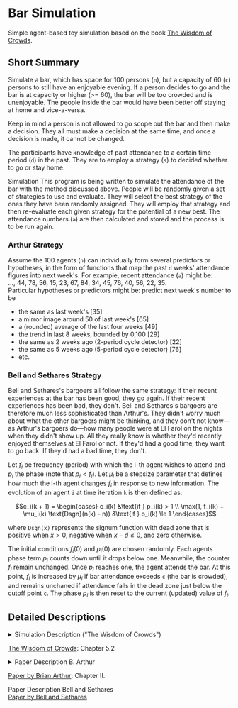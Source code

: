 # Bar Simulation

Simple agent-based toy simulation based on the book [The Wisdom of Crowds]([https://en.wikipedia.org/wiki/The_Wisdom_of_Crowds).

## Short Summary

Simulate a bar, which has space for 100 persons (`n`), but a capacity of 60 (`c`) persons to still have an enjoyable evening. If a person decides to go and the bar is at capacity or higher (>= 60), the bar will be too crowded and is unenjoyable.
The people inside the bar would have been better off staying at home and vice-a-versa.

Keep in mind a person is not allowed to go scope out the bar and then make a decision. They all must make a decision at the same time, and once a decision is made, it cannot be changed.

The participants have knowledge of past attendance to a certain time period (`d`) in the past. They are to employ a strategy (`s`) to decided whether to go or stay home.

Simulation This program is being written to simulate the attendance of the bar with the method discussed above. People will be randomly given a set of strategies to use and evaluate. They will select the best strategy of the ones they have been randomly assigned. They will employ that strategy and then re-evaluate each given strategy for the potential of a new best. The attendance numbers (`a`) are then calculated and stored and the process is to be run again.

### Arthur Strategy

Assume the 100 agents (`n`) can individually form several predictors or hypotheses, in the form of functions that map the past `d`  weeks' attendance figures into next week's. For example, recent attendance (`a`) might be:  
..., 44, 78, 56, 15, 23, 67, 84, 34, 45, 76, 40, 56, 22, 35.  
Particular hypotheses or predictors might be: predict next week's number to be  

- the same as last week's [35]
- a mirror image around 50 of last week's [65]
- a (rounded) average of the last four weeks [49]
- the trend in last 8 weeks, bounded by 0,100 [29]
- the same as 2 weeks ago (2-period cycle detector) [22]
- the same as 5 weeks ago (5-period cycle detector) [76]
- etc.

### Bell and Sethares Strategy

Bell and Sethares's bargoers all follow the same strategy: if their recent experiences at the bar has been good, they go again. If their recent experiences has been bad, they don't.
Bell and Sethares's bargoers are therefore much less sophisticated than Arthur's. They didn't worry much about what the
other bargoers might be thinking, and they don't not know—as
Arthur's bargoers do—how many people were at El Farol on the
nights when they didn't show up. All they really know is whether
they'd recently enjoyed themselves at El Farol or not. If they'd had
a good time, they want to go back. If they'd had a bad time, they
don't.

Let $`f_i`$ be frequency (period) with which the i-th agent wishes to attend and $`p_i`$ the phase (note that $`p_i < f_i`$). Let $`\mu_i`$ be a stepsize parameter that defines how much the i-th agent changes $`f_i`$ in response to new information. The evolution of an agent `i` at time iteration `k` is then defined as:

```math
c_i(k + 1) = \begin{cases}
   c_i(k) &\text{if } p_i(k) > 1 \\
   \max(1, f_i(k) + \mu_i(k) \text{Dsgn}(n(k) - n)) &\text{if } p_i(k) \le 1
\end{cases}
```

where `Dsgn(x)` represents the signum function with dead zone that is positive when $`x > 0`$, negative when $`x - d \le 0`$, and zero otherwise.

The initial conditions $`f_i(0)`$ and $`p_i(0)`$ are chosen randomly. Each agents phase term $`p_i`$ counts down until it drops below one. Meanwhile, the counter $`f_i`$ remain unchanged. Once $`p_i`$ reaches one, the agent attends the bar. At this point, $`f_i`$ is increased by $`\mu_i`$ if bar attendance exceeds `c` (the bar is crowded), and remains unchaned if attendance falls in the dead zone just below the cutoff point `c`. The phase $`p_i`$ is then reset to the current (updated) value of $`f_i`$.

## Detailed Descriptions

<details>
<summary>Simulation Description ("The Wisdom of Crowds")</summary>
<br>

Consider, to begin with, this problem. There's a local bar that you
like. Actually, it's a bar that lots of people like. The problem with
the bar is that when it's crowded, no one has a good time. You're
planning on going to the bar Friday night. But you don't want to go
if it's going to be too crowded. What do you do?
To answer the question, you need to assume, if only for the
sake of argument, that everyone feels the way you do. In other
words, the bar is fun when it's not crowded, but miserable when it
is. As a result, if everyone thinks the bar will be crowded on Friday
night, then few people will go. The bar, therefore, will be empty,
and anyone who goes will have a good time. On the other hand, if
everyone thinks the bar won't be crowded, everyone will go. Then
the bar will be packed, and no one will have a good time. (This
problem was captured perfectly, of course, by Yogi Berra, when he
said of Toots Shor's nightclub: "No one goes there anymore. It's too
crowded.") The trick, of course, is striking the right balance, so that
every week enough—but not too many—people go.
There is, of course, an easy solution to this problem: just invent an all-powerful central planner—a kind of iiber-doorman—
who tells people when they can go to the bar. Every week the
central planner would issue his dictate, banning some, allowing
others in, thereby ensuring that the bar was full but never crowded.
Although this solution makes sense in theory, it would be intolerable in practice. Even if central planning of this sort were possible, it would represent too great an interference with freedom of
choice. We want people to be able to go to a bar if they want, even
if it means that they'll have a bad time. Any solution worth talking
about has to respect people's right to choose their own course of action, which means that it has to emerge out of the collective mix of all the potential bargoers' individual choices.  

In the early 1990s, the economist Brian Arthur tried to figure
out whether there really was a satisfying solution to this problem.
He called the problem the "El Farol problem," after a local bar in
Santa Fe that sometimes got too crowded on nights when it featured Irish music. Arthur set up the problem this way: If El Farol
is less than 60 percent full on any night, everyone there will have
fun. If it's more than 60 percent full, no one will have fun. Therefore, people will go only if they think the bar will be less than 60
percent full; otherwise, they stay home.
How does each person decide what to do on any given Friday?
Arthur's suggestion was that since there was no obvious answer, no
solution you could deduce mathematically, different people would
rely on different strategies. Some would just assume that the same
number of people would show up at El Farol this Friday as showed up
last Friday. Some would look at how many people showed up the last
time they'd actually been in the bar. (Arthur assumed that even if you
didn't go yourself, you could find out how many people had been in
the bar.) Some would use an average of the last few weeks. And some
would assume that this week's attendance would be the opposite of
last week's (if it was empty last week, it'll be full this week).
What Arthur did next was run a series of computer experiments designed to simulate attendance at El Farol over the period
of one hundred weeks. (Essentially, he created a group of computer
agents, equipped them with the different strategies, and let them
go to work.) Because the agents followed different strategies,
Arthur found, the number who ended up at the bar fluctuated
sharply from week to week. The fluctuations weren't regular, but
were random, so that there was no obvious pattern. Sometimes the
bar was more than 60 percent full three or four weeks in a row,
while other times it was less than 60 percent full four out of five
weeks. As a result, there was no one strategy that a person could
follow and be sure of making the right decision. Instead, strategies
worked for a while and then had to be tossed away.
The fluctuations in attendance meant that on some Friday
nights El Farol was too crowded for anyone to have fun, while on
other Fridays people stayed home who, had they gone to the bar,
would have had a good time. What was remarkable about the experiment, though, was this: during those one hundred weeks, the bar was—on average—exactly 60 percent full, which is precisely
what the group as a whole wanted it to be. (When the bar is 60 per-
cent full, the maximum number of people possible are having a
good time, and no one is having a bad time.) In other words, even
in a case where people's individual strategies depend on each
other's behavior, the group's collective judgment can be good.

A few years after Arthur first formulated the El Farol problem,
engineers Ann M. Bell and William A. Sethares took a different
approach to solving it. Arthur had assumed that the would-be bargoers
would adopt diverse strategies in trying to anticipate the crowd's behavior. Bell and Sethares's bargoers, though, all followed the same strategy: if their recent experiences at the bar had been good, they
went. If their recent experiences had been bad, they didn't.
Bell and Sethares's bargoers were therefore much less sophisticated than Arthur's. They didn't worry much about what the
other bargoers might be thinking, and they did not know—as
Arthur's bargoers did—how many people were at El Farol on the
nights when they didn't show up. All they really knew was whether
they'd recently enjoyed themselves at El Farol or not. If they'd had
a good time, they wanted to go back. If they'd had a bad time, they
didn't. You might say, in fact, that they weren't worrying about coordinating their behavior with the other bargoers at all. They were just relying on their feelings about El Farol.
Unsophisticated or not, this group of bargoers produced a different solution to the problem than Arthur's bargoers did. After a
certain amount of time had passed—giving each bargoer the experience he needed to decide whether to go back to El Farol—the group's weekly attendance settled in at just below 60 percent of the
bar's capacity, just a little bit worse than that ideal central planner
would have done. In looking only to their own experience, and not
worrying about what everyone else was going to do, the bargoers
came up with a collectively intelligent answer, which suggests that
even when it comes to coordination problems, independent thinking may be valuable.
There was, though, a catch to the experiment. The reason the
group's weekly attendance was so stable was that the group quickly
divided itself into people who were regulars at El Farol and people
who went only rarely. In other words, El Farol started to look a lot
like Cheers. Now, this wasn't a bad solution. In fact, from a utilitarian perspective (assuming everyone derived equal pleasure from going to the bar on any given night), it was a perfectly good one.
More than half the people got to go to El Farol nearly every week,
and they had a good time while they were there (since the bar was
only rarely crowded). And yet it'd be hard to say that it was an ideal
solution, since a sizable chunk of the group rarely went to the bar
and usually had a bad time when they did.
The truth is that it's not really obvious (at least not to me)
which solution—Arthur's or Sethares and Bell's—is better, though
both of them seem surprisingly good. This is the nature of coordination problems: they are very hard to solve, and coming up with any good answer is a triumph. When what people want to do depends on what everyone else wants to do, every decision affects every other decision, and there is no outside reference point that
can stop the self-reflexive spiral. When Francis Galton's fairgoers
made their guesses about the ox's weight, they were trying to evaluate a reality that existed outside the group. When Arthur's computer agents made their guesses about El Farol, though, they were
trying to evaluate a reality that their own decisions would help construct. Given those circumstances, getting even the average attendance right seems miraculous.
</details>  

[The Wisdom of Crowds](http://www.asecib.ase.ro/mps/TheWisdomOfCrowds-JamesSurowiecki.pdf): Chapter 5.2

<details>
<summary>Paper Description B. Arthur</summary>
<br>

### The Bar Problem
Consider now a problem I will construct to illustrate inductive reasoning and how it might be modeled. N people decide independently each week whether to go to a bar that offers entertainment on a certain night. For concreteness, let us set N at 100. Space is limited, and the evening is enjoyable if things are not too crowded-specifically, if fewer than 60 percent of the possible 100 are present. There is no sure way to tell the numbers coming in advance; therefore a person or agent goes (deems it worth going) if  he expects fewer than 60 to show up or stays home if he expects more than 60 to go. Choices are unaffected by previous visits; there is no collusion or prior communication among the agents; and the only information available is the numbers who came in past weeks. (The problem was inspired by the bar El Farol in Santa Fe which offers Irish music on Thursday nights; but the reader may recognize it as applying to noontime lunch-room crowding, and to other commons or coordination problems with limits to desired coordination.) Of interest is the dynamics of the numbers at- tending from week to week. Notice two interesting features of this problem. First, if there were an obvious model that all agents could use to forecast attendance and base their decisions on, then a deductive solution would be possible. But this is not the case here. Given the numbers attending in the recent past, a large number of expectational models might be reason- able and defensible. Thus, not knowing which model other agents might choose, a reference agent cannot choose his in a well-defined way. There is no deductively rational solution-no "correct" expectational model. From the agents' viewpoint, the problem is ill-defined, and they are propelled into a  world of induction. Second, and diabolically, any commonalty of expectations gets broken up: if all believe few will go, all will go. But this would invalidate that belief. Similarly, if all believe most will go, nobody will go, invalidating that belief.3 Expectations will be forced to differ. At this stage, I invite the reader to pause and ponder how attendance might behave dynamically over time. Will it converge, and if so to what? Will it become chaotic? How might predictions be arrived at? A. A Dynamic Model To answer the above questions, I shall construct a model along the lines of the framework sketched above. Assume the 100 agents can individually form several predictors or hypotheses, in the form of functions that map the past d  weeks' attendance figures into next week's. For example, recent attendance might be:  
...,44,78,56,15,23,67,84,34,45,76,40,56,22,35.  
Particular hypotheses or predictors might be: predict next week's number to be  
- the same as last week's [35]
- a mirror image around 50 of last week's [65]
- a (rounded) average of the last four weeks [49]
- the trend in last 8 weeks, bounded by 0,100 [29]
- the same as 2 weeks ago (2-period cycle detector) [22]
- the same as 5  weeks ago (5-period cycle detector) [76]
- etc.

Assume that each agent possesses and keeps track of a individualized set of k such focal predictors. He decides to go or stay according to the currently most accurate predictor in his set. (I will call this his active predictor.) Once decisions are made, each agent learns the new attendance figure and updates the accuracies of his monitored predictors. Notice that in this bar problem, the set of hypotheses currently most credible and acted upon by the agents (the set of active hypotheses) determines the attendance. But the attendance history determines the set of active hypotheses. To use John Holland's term, one can think of these active hypotheses as forming an ecology. Of interest is how this ecology evolves over time. B. Computer Experiments For most sets of hypotheses, analytically this appears to be a difficult question. So in what follows I  will proceed by computer experiments. In the experiments, to generate hypotheses, I  first create an "alphabet soup" of predictors, in the form of several dozen focal predictors replicated many times. I then randomly ladle out k (6 or 12 or 23, say) of these to each of 100 agents. Each agent then possesses k predictors or hypotheses or "ideas" he can draw upon. We need not worry that useless predictors will muddy behavior. If predictors do not "work" they will not be used; if they do work they will come to the fore. Given starting conditions and the fixed set of predictors available to each agent, in this problem the future accuracies of all predictors are predetermined. The dynamics here are deterministic. The results of the experiments are interesting (Fig. 1). Where cycle-detector predictors are present, cycles are quickly "arbitraged" away so there are no persistent cycles. (If several people expect many to go because many went three weeks ago, they will stay home.) More interestingly, mean attendance converges always to 60. In fact the predictors self-organize into an equilibrium pattern or "ecology" in which, of the active predictors (those most accurate and therefore acted upon), on average 40 percent are forecasting above 60, 60 percent below 60. This emergent ecology is almost organic in nature. For, while the population of active predictors splits into this 60/40 average ratio, it keeps changing in membership forever. This is something like a forest whose contours do not change, but whose individual trees do. These results appear throughout the experiments and are robust to changes in types of predictors created and in numbers assigned. How do the predictors self-organize so that 60 emerges as average attendance and forecasts split into a 60/40 ratio? One explanation might be that 60 is a natural "attractor" in this bar problem; in fact, if one views it as a pure game of predicting, a mixed strategy of forecasting above 60 with probability 0.4 and below it with probability 0.6 is a Nash equilibrium. Still, this does not explain how the agents approximate any such outcome, given their realistic, subjective reasoning. To get some understanding of how this happens, suppose that 70 percent of their predictors forecasted above 60 for a longish time. Then on average only 30 people would show up; but this would validate predictors that forecasted close to 30 and invalidate the above-60 predictors, restoring the "ecological" balance among predictions, so to speak. Eventually the 40-60-percent combination would assert itself. (Making this argument mathematically exact appears to be nontrivial.) It is important to be clear that one does not need any 40-60 forecasting balance in the predictors that are set up. Many could have a tendency to predict high, but aggregate behavior calls the equilibrium predicting ratio to the fore. Of course, the result would fail if all predictors could only predict below 60; then all 100 agents would always show up. Predictors need to "cover" the available prediction space to some modest degree. The reader might ponder what would happen if all agents shared the same set of predictors. It might be objected that I  lumbered the agents in these experiments with fixed sets of clunky predictive models. If they could form more open-ended, intelligent predictions, different behavior might emerge. One could certainly test this using a more sophisticated procedure, say, genetic programming (John Koza, 1992). This continually generates new hypotheses, new predictive expressions, that adapt "intelligently" and often become more complicated as time progresses. However, I would be surprised if this changes the above results in any qualitative way. The bar problem introduced here can be generalized in a  number of ways (see E. R. Grannan and G. H. Swindle, 1994). I encourage the reader to experiment.
</details>

[Paper by Brian Arthur](https://sites.santafe.edu/~wbarthur/Papers/El_Farol.pdf): Chapter II.

Paper Description Bell and Sethares  
[Paper by Bell and Sethares](http://fmwww.bc.edu/cef99/papers/Bell.Sethares.pdf)
